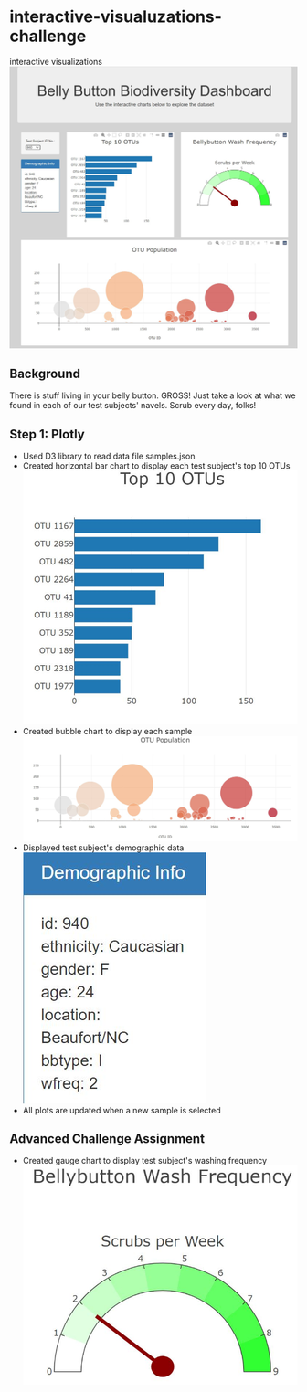 # interactive-visualuzations-challenge
interactive visualizations
![images/screenshot.jpg](images/screenshot.JPG)
## Background
There is stuff living in your belly button. GROSS! Just take a look at what we found in each of our test subjects' navels.
Scrub every day, folks!

## Step 1: Plotly
* Used D3 library to read data file samples.json
* Created horizontal bar chart to display each test subject's top 10 OTUs
![images/bar.jpg](images/bar.JPG)
* Created bubble chart to display each sample
![images/bubble.jpg](images/bubble.JPG)
* Displayed test subject's demographic data
![images/demo.jpg](images/demo.JPG)
* All plots are updated when a new sample is selected

## Advanced Challenge Assignment
* Created gauge chart to display test subject's washing frequency
![images/gauge.jpg](images/gauge.JPG)
